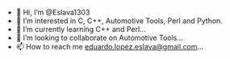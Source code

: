 - 👋 Hi, I’m @Eslava1303
- 👀 I’m interested in C, C++, Automotive Tools, Perl and Python.
- 🌱 I’m currently learning C++ and Perl...
- 💞️ I’m looking to collaborate on Automotive Tools...
- 📫 How to reach me eduardo.lopez.eslava@gmail.com...

<!---
Eslava1303/Eslava1303 is a ✨ special ✨ repository because its `README.md` (this file) appears on your GitHub profile.
You can click the Preview link to take a look at your changes.
--->
